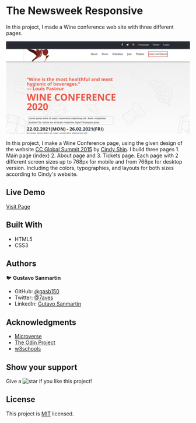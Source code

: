 # The Newsweek Responsive

In this project, I made a Wine conference web site with three different pages.

![screenshot](./src/img/screenshot.png)

In this project, I make a Wine Conference page, using the given design of the website <a href="https://www.behance.net/gallery/29845175/CC-Global-Summit-2015">CC Global Summit 2015</a> by <a href="https://www.behance.net/adagio07">Cindy Shin</a>. I build three pages 1. Main page (index) 2. About page and 3. Tickets page. Each page with 2 different screen sizes up to 768px for mobile and from 768px for desktop version. Including the colors, typographies, and layouts for both sizes according to Cindy's website.

## Live Demo

[Visit Page](https://raw.githack.com/gasb150/conference-page/feature/index.html)

## Built With

- HTML5
- CSS3

## Authors

:bird: **Gustavo Sanmartin**

- GitHub: [@gasb150](https://github.com/gasb150)
- Twitter: [@7aves](https://twitter.com/7aves)
- LinkedIn: [Gutavo Sanmartin](https://www.linkedin.com/in/gustavo-sanmartin-b3b68261/)

## Acknowledgments

- [Microverse](https://www.microverse.org/)
- [The Odin Project](https://www.theodinproject.com)
- [w3schools](https://www.w3schools.com)

## Show your support

<p> Give a 
  <g-emoji class="g-emoji" alias="star" fallback-src="https://github.githubassets.com/images/icons/emoji/unicode/2b50.png"><img class="emoji" alt="star" height="20" width="20" src="https://github.githubassets.com/images/icons/emoji/unicode/2b50.png"></g-emoji>
  if you like this project!</p>


## License
  <p>This project is <a href="../feature/LICENSE">MIT</a> licensed.</p>